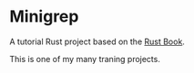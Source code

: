 # Minigrep

A tutorial Rust project based on the [Rust Book](https://doc.rust-lang.org/book/ch12-00-an-io-project.html).

This is one of my many traning projects.
